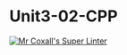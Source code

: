 # Unit3-02-CPP
[![Mr Coxall's Super Linter](https://github.com/ICS3U-C-Programming-Amara-T/Unit3-02-CPP/workflows/Mr%20Coxall's%20Super%20Linter/badge.svg)](https://github.com/ICS3U-C-Programming-Amara-T/Unit3-02-CPP/actions/)
